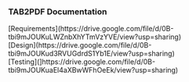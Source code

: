 
<h3>TAB2PDF Documentation </h3>
[Requirements](https://drive.google.com/file/d/0B-tbi9mJOUKuLWZnbXhYTmVzYVE/view?usp=sharing)<br/>
[Design](https://drive.google.com/file/d/0B-tbi9mJOUKud3RVUGdrdS1Yb1E/view?usp=sharing)<br/>
[Testing](]https://drive.google.com/file/d/0B-tbi9mJOUKuaEl4aXBwWFhOeEk/view?usp=sharing)
